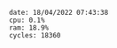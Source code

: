 

                date: 18/04/2022 07:43:38
                cpu: 0.1%
                ram: 18.9%
                cycles: 18360

                         